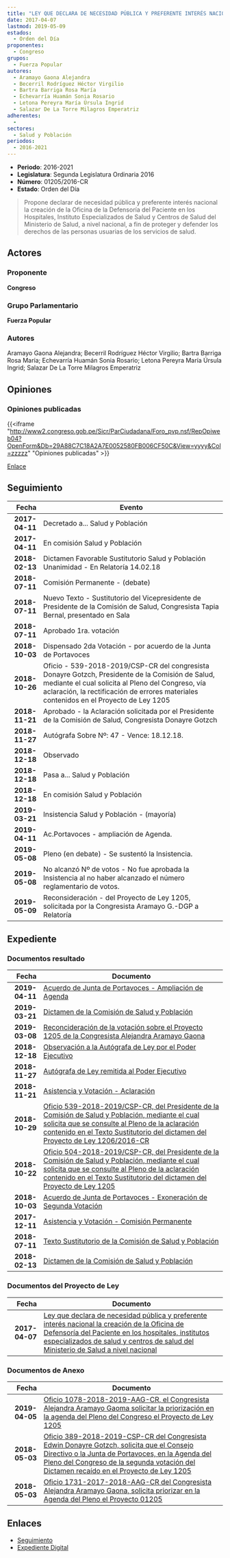 ```yaml
---
title: "LEY QUE DECLARA DE NECESIDAD PÚBLICA Y PREFERENTE INTERÉS NACIONAL LA CREACIÓN DE LA OFICINA DE DEFENSORÍA DEL PACIENTE EN LOS HOSPITALES, INSTITUTOS ESPECIALIZADOS DE SALUD Y CENTROS DE SALUD DEL MINISTERIO DE SALUD A NIVEL NACIONAL"
date: 2017-04-07
lastmod: 2019-05-09
estados: 
  - Orden del Día
proponentes: 
  - Congreso
grupos: 
  - Fuerza Popular
autores: 
  - Aramayo Gaona Alejandra
  - Becerril Rodríguez Héctor Virgilio
  - Bartra Barriga Rosa María
  - Echevarría Huamán Sonia Rosario
  - Letona Pereyra María Úrsula Ingrid
  - Salazar De La Torre Milagros Emperatriz
adherentes: 
  - 
sectores: 
  - Salud y Población
periodos: 
  - 2016-2021
---
```


- **Periodo**: 2016-2021
- **Legislatura**: Segunda Legislatura Ordinaria 2016
- **Número**: 01205/2016-CR
- **Estado**: Orden del Día

> Propone declarar de necesidad pública y preferente interés nacional la creación de la Oficina de la Defensoría del Paciente en los Hospitales, Instituto Especializados de Salud y Centros de Salud del Ministerio de Salud, a nivel nacional, a fin de proteger y defender los derechos de las personas usuarias de los servicios de salud.


## Actores

### Proponente

**Congreso**

### Grupo Parlamentario

**Fuerza Popular**

### Autores

Aramayo Gaona Alejandra; Becerril Rodríguez Héctor Virgilio; Bartra Barriga Rosa María; Echevarría Huamán Sonia Rosario; Letona Pereyra María Úrsula Ingrid; Salazar De La Torre Milagros Emperatriz


## Opiniones

### Opiniones publicadas

{{<iframe "http://www2.congreso.gob.pe/Sicr/ParCiudadana/Foro_pvp.nsf/RepOpiweb04?OpenForm&Db=29A88C7C18A2A7E0052580FB006CF50C&View=yyyy&Col=zzzzz" "Opiniones publicadas" >}}

[Enlace](http://www2.congreso.gob.pe/Sicr/ParCiudadana/Foro_pvp.nsf/RepOpiweb04?OpenForm&Db=29A88C7C18A2A7E0052580FB006CF50C&View=yyyy&Col=zzzzz)

## Seguimiento

| Fecha | Evento |
|------:|--------|
| **2017-04-11** | Decretado a... Salud y Población|
| **2017-04-11** | En comisión Salud y Población|
| **2018-02-13** | Dictamen Favorable Sustitutorio Salud y Población Unanimidad - En Relatoría 14.02.18|
| **2018-07-11** | Comisión Permanente - (debate)|
| **2018-07-11** | Nuevo Texto - Sustitutorio del Vicepresidente de Presidente de la Comisión de Salud, Congresista Tapia Bernal, presentado en Sala|
| **2018-07-11** | Aprobado 1ra. votación|
| **2018-10-03** | Dispensado 2da Votación - por acuerdo de la Junta de Portavoces|
| **2018-10-26** | Oficio - 539-2018-2019/CSP-CR del congresista Donayre Gotzch, Presidente de la Comisión de Salud, mediante el cual solicita al Pleno del Congreso, vía aclaración, la rectificación de errores materiales contenidos en el Proyecto de Ley 1205|
| **2018-11-21** | Aprobado - la Aclaración solicitada por el Presidente de la Comisión de Salud, Congresista Donayre Gotzch|
| **2018-11-27** | Autógrafa Sobre Nº: 47 - Vence: 18.12.18.|
| **2018-12-18** | Observado|
| **2018-12-18** | Pasa a... Salud y Población|
| **2018-12-18** | En comisión Salud y Población|
| **2019-03-21** | Insistencia Salud y Población - (mayoría)|
| **2019-04-11** | Ac.Portavoces - ampliación de Agenda.|
| **2019-05-08** | Pleno (en debate) - Se sustentó la Insistencia.|
| **2019-05-08** | No alcanzó Nº de votos - No fue aprobada la Insistencia al no haber alcanzado el número reglamentario de votos.|
| **2019-05-09** | Reconsideración - del Proyecto de Ley 1205, solicitada por la Congresista Aramayo G.-DGP a Relatoría|


## Expediente


### Documentos resultado

| Fecha | Documento |
|------:|--------|
| **2019-04-11** | [Acuerdo de Junta de Portavoces - Ampliación de Agenda](http://www.leyes.congreso.gob.pe/Documentos/2016_2021/Acuerdos/Junta_Portavoces/AJP_PL01205_20190411.pdf) |
| **2019-03-21** | [Dictamen de la Comisión de Salud y Población](http://www.leyes.congreso.gob.pe/Documentos/2016_2021/Dictamenes/Proyectos_de_Ley/01205DC21MAY20190321.pdf) |
| **2019-03-08** | [Reconcideración de la votación sobre el Proyecto 1205 de la Congresista Alejandra Aramayo Gaona](http://www.leyes.congreso.gob.pe/Documentos/2016_2021/Asistencia_y_Votacion/Proyectos_de_Ley/Reconsideracion/OFICIO-SN-2019-03-08.pdf) |
| **2018-12-18** | [Observación a la Autógrafa de Ley por el Poder Ejecutivo](http://www.leyes.congreso.gob.pe/Documentos/2016_2021/Observacion_a_la_Autografa/OBAU0120520181218.pdf) |
| **2018-11-27** | [Autógrafa de Ley remitida al Poder Ejecutivo](http://www.leyes.congreso.gob.pe/Documentos/2016_2021/Autografas/Ley_y_de_Resolucion_Legislativa/AU0120520181127.pdf) |
| **2018-11-21** | [Asistencia y Votación - Aclaración](http://www.leyes.congreso.gob.pe/Documentos/2016_2021/Asistencia_y_Votacion/Proyectos_de_Ley/AVA0120520181121.pdf) |
| **2018-10-29** | [Oficio 539-2018-2019/CSP-CR, del Presidente de la Comisión de Salud y Población, mediante el cual solicita que se consulte al Pleno de la aclaración contenido en el Texto Sustitutorio del dictamen del Proyecto de Ley 1206/2016-CR](http://www.leyes.congreso.gob.pe/Documentos/2016_2021/Oficios/Comisiones_Ordinarias/OFICIO-539-2018-2019-CSP-CR.pdf) |
| **2018-10-22** | [Oficio 504-2018-2019/CSP-CR, del Presidente de la Comisión de Salud y Población, mediante el cual solicita que se consulte al Pleno de la aclaración contenido en el Texto Sustitutorio del dictamen del Proyecto de Ley 1205](http://www.leyes.congreso.gob.pe/Documentos/2016_2021/Oficios/Comisiones_Ordinarias/OFICIO-504-2018-2019-CSP-CR.pdf) |
| **2018-10-03** | [Acuerdo de Junta de Portavoces - Exoneración de Segunda Votación](http://www.leyes.congreso.gob.pe/Documentos/2016_2021/Acuerdos/Junta_Portavoces/AJPSV0120520180903.pdf) |
| **2017-12-11** | [Asistencia y Votación - Comisión Permanente](http://www.leyes.congreso.gob.pe/Documentos/2016_2021/Asistencia_y_Votacion/Proyectos_de_Ley/AVCP0120520180711.pdf) |
| **2018-07-11** | [Texto Sustitutorio de la Comisión de Salud y Población](http://www.leyes.congreso.gob.pe/Documentos/2016_2021/Texto_Sustitutorio/Proyectos_de_Ley/TS0120520180711.pdf) |
| **2018-02-13** | [Dictamen de la Comisión de Salud y Población](http://www.leyes.congreso.gob.pe/Documentos/2016_2021/Dictamenes/Proyectos_de_Ley/01205DC21MAY20180213.pdf) |

### Documentos del Proyecto de Ley

| Fecha | Documento |
|------:|--------|
| **2017-04-07** | [Ley que declara de necesidad pública y preferente interés nacional la creación de la Oficina de Defensoría del Paciente en los hospitales, institutos especializados de salud y centros de salud del Ministerio de Salud a nivel nacional](http://www.leyes.congreso.gob.pe/Documentos/2016_2021/Proyectos_de_Ley_y_de_Resoluciones_Legislativas/PL0120520170407.pdf) |

### Documentos de Anexo

| Fecha | Documento |
|------:|--------|
| **2019-04-05** | [Oficio 1078-2018-2019-AAG-CR, el Congresista Alejandra Aramayo Gaoma solicitar la priorización en la agenda del Pleno del Congreso el Proyecto de Ley 1205](http://www.leyes.congreso.gob.pe/Documentos/2016_2021/Oficios/Congresistas/OFICIO-1078-2018-2019-AAG-CR.pdf) |
| **2018-05-03** | [Oficio 389-2018-2019-CSP-CR del Congresista Edwin Donayre Gotzch, solicita que el Consejo Directivo o la Junta de Portavoces, en la Agenda del Pleno del Congreso de la segunda votación del Dictamen recaído en el Proyecto de Ley 1205](http://www.leyes.congreso.gob.pe/Documentos/2016_2021/Oficios/Comisiones_Ordinarias/OFICIO-389-2018-2019-CSP-CR.PDF) |
| **2018-05-03** | [Oficio 1731-2017-2018-AAG-CR del Congresista Alejandra Aramayo Gaona, solicita priorizar en la Agenda del Pleno el Proyecto 01205](http://www.leyes.congreso.gob.pe/Documentos/2016_2021/Oficios/Congresistas/OFICIO-1731-2017-2018-AAG-CR.pdf) |

## Enlaces 

- [Seguimiento](http://www2.congreso.gob.pe/Sicr/TraDocEstProc/CLProLey2016.nsf/f7fff46988ca05b1052578e100829cc7/19b0cfa0b4a3c643052580fb0069b485?OpenDocument)
- [Expediente Digital](http://www2.congreso.gob.pe/Sicr/TraDocEstProc/CLProLey2016.nsf/f7fff46988ca05b1052578e100829cc7/19b0cfa0b4a3c643052580fb0069b485?OpenDocument&Click=05257FB7005EB655.eb71d0cf91d8294e05256cdf006b5706/$Body/0.1C6C)
